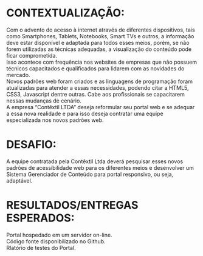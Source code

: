 CONTEXTUALIZAÇÃO: 
=================

Com o advento do acesso à internet através de diferentes dispositivos, tais como Smartphones, Tablets, Notebooks, Smart TVs e outros, a informação deve estar disponível e adaptada para todos esses meios, porém, se não forem utilizadas as técnicas adequadas, a visualização do conteúdo pode ficar comprometida.   
Isso acontece com frequência nos websites de empresas que não possuem técnicos capacitados e qualificados para lidarem com as novidades do mercado.  
Novos padrões web foram criados e as linguagens de programação foram atualizadas para atender a essas necessidades, podendo citar a HTML5, CSS3, Javascript dentre outras. Cabe aos profissionais se capacitarem nessas mudanças de cenário.  
A empresa “Contêxtil LTDA” deseja reformular seu portal web e se adequar a essa nova realidade e para isso deseja contratar uma equipe especializada nos novos padrões web.

DESAFIO: 
========
A equipe contratada pela Contêxtil Ltda deverá pesquisar esses novos padrões de acessibilidade web para os diferentes meios e desenvolver um Sistema Gerenciador de Conteúdo para portal responsivo, ou seja, adaptável.   

RESULTADOS/ENTREGAS ESPERADOS: 
==============================
Portal hospedado em um servidor on-line.<br>
Código fonte disponibilizado no Github.<br>
Rlatório de testes do Portal.
